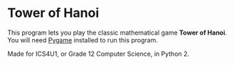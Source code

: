 # Tower of Hanoi

This program lets you play the classic mathematical game **Tower of Hanoi**. You will need [Pygame](https://www.pygame.org/) installed to run this program.

Made for ICS4U1, or Grade 12 Computer Science, in Python 2.
